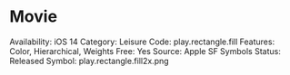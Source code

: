 # Movie

Availability: iOS 14
Category: Leisure
Code: play.rectangle.fill
Features: Color, Hierarchical, Weights
Free: Yes
Source: Apple SF Symbols
Status: Released
Symbol: play.rectangle.fill2x.png